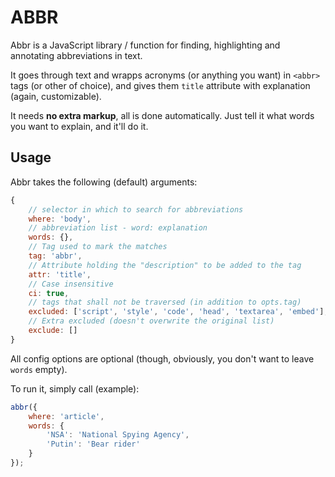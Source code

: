 ABBR
====

Abbr is a JavaScript library / function for finding, highlighting and annotating abbreviations in text.

It goes through text and wrapps acronyms (or anything you want) in `<abbr>` tags (or other of choice), and gives them
`title` attribute with explanation (again, customizable).

It needs **no extra markup**, all is done automatically. Just tell it what words you want to explain, and it'll do it.

Usage
-----

Abbr takes the following (default) arguments:

```js
{
	// selector in which to search for abbreviations
	where: 'body',
	// abbreviation list - word: explanation
	words: {},
	// Tag used to mark the matches
	tag: 'abbr',
	// Attribute holding the "description" to be added to the tag
	attr: 'title',
	// Case insensitive
	ci: true,
	// tags that shall not be traversed (in addition to opts.tag)
	excluded: ['script', 'style', 'code', 'head', 'textarea', 'embed'],
	// Extra excluded (doesn't overwrite the original list)
	exclude: []
}
```

All config options are optional (though, obviously, you don't want to leave `words` empty).

To run it, simply call (example):

```js
abbr({
	where: 'article',
	words: {
		'NSA': 'National Spying Agency',
		'Putin': 'Bear rider'
	}
});
```

